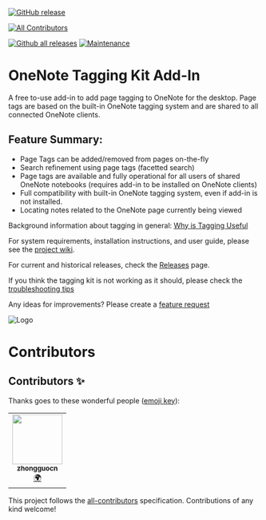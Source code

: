 [![GitHub release](https://img.shields.io/github/release/WetHat/OnenoteTaggingKit)](https://GitHub.com/WetHat/OnenoteTaggingKit/releases/)
<!-- ALL-CONTRIBUTORS-BADGE:START - Do not remove or modify this section -->
[![All Contributors](https://img.shields.io/badge/all_contributors-1-orange.svg?style=flat-square)](#contributors-)
<!-- ALL-CONTRIBUTORS-BADGE:END -->
[![Github all releases](https://img.shields.io/github/downloads/WetHat/OnenoteTaggingKit/total.svg)](https://GitHub.com/WetHat/OnenoteTaggingKit/releases/)
[![Maintenance](https://img.shields.io/badge/Maintained%3F-yes-green.svg)](https://GitHub.com/WetHat/OnenoteTaggingKit/graphs/commit-activity)
# OneNote Tagging Kit Add-In

A free to-use add-in to add page tagging to OneNote for the desktop. Page tags are based on the built-in OneNote
tagging system and are shared to all connected OneNote clients.

## Feature Summary:

* Page Tags can be added/removed from pages on-the-fly
* Search refinement using page tags (facetted search)
* Page tags are available and fully operational for all users of shared OneNote notebooks (requires add-in to be installed on OneNote clients)
* Full compatibility with built-in OneNote tagging system, even if add-in is not installed.
* Locating notes related to the OneNote page currently being viewed

Background information about tagging in general: [Why is Tagging Useful](https://github.com/WetHat/OnenoteTaggingKit/wiki/Use-of-Tags)

For system requirements, installation instructions, and user guide,
please see the [project wiki](https://github.com/WetHat/OnenoteTaggingKit/wiki).

For current and historical releases, check the [Releases](https://github.com/WetHat/OnenoteTaggingKit/releases) page.

If you think the tagging kit is not working as it should, please check the [troubleshooting tips](https://github.com/WetHat/OnenoteTaggingKit/wiki/Troubleshooting-Tips)

Any ideas for improvements? Please create a [feature request](https://github.com/WetHat/OnenoteTaggingKit/issues)

![Logo](https://github.com/WetHat/OnenoteTaggingKit/wiki/images/logo100x100.png)

# Contributors

## Contributors ✨

Thanks goes to these wonderful people ([emoji key](https://allcontributors.org/docs/en/emoji-key)):

<!-- ALL-CONTRIBUTORS-LIST:START - Do not remove or modify this section -->
<!-- prettier-ignore-start -->
<!-- markdownlint-disable -->
<table>
  <tr>
    <td align="center"><a href="https://github.com/zhongguocn"><img src="https://avatars2.githubusercontent.com/u/38025627?v=4" width="100px;" alt=""/><br /><sub><b>zhongguocn</b></sub></a><br /><a href="#translation-zhongguocn" title="Translation">🌍</a></td>
  </tr>
</table>

<!-- markdownlint-enable -->
<!-- prettier-ignore-end -->
<!-- ALL-CONTRIBUTORS-LIST:END -->

This project follows the [all-contributors](https://github.com/all-contributors/all-contributors) specification. Contributions of any kind welcome!